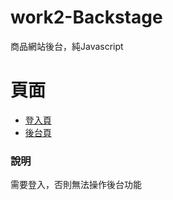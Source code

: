# work2-Backstage
商品網站後台，純Javascript

# 頁面
- [登入頁](https://peterchen-jianrong.github.io/work2-Backstage/login.html)
- [後台頁](https://peterchen-jianrong.github.io/work2-Backstage/)

### 說明
需要登入，否則無法操作後台功能
